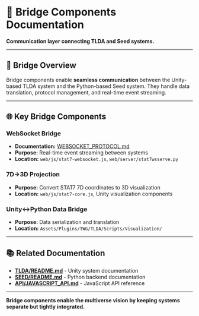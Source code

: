 # 🔗 Bridge Components Documentation

**Communication layer connecting TLDA and Seed systems.**

---

## 🎯 **Bridge Overview**

Bridge components enable **seamless communication** between the Unity-based TLDA system and the Python-based Seed system. They handle data translation, protocol management, and real-time event streaming.

---

## 🌐 **Key Bridge Components**

### **WebSocket Bridge**
- **Documentation:** [WEBSOCKET_PROTOCOL.md](WEBSOCKET_PROTOCOL.md)
- **Purpose:** Real-time event streaming between systems
- **Location:** `web/js/stat7-websocket.js`, `web/server/stat7wsserve.py`

### **7D→3D Projection**
- **Purpose:** Convert STAT7 7D coordinates to 3D visualization
- **Location:** `web/js/stat7-core.js`, Unity visualization components

### **Unity↔Python Data Bridge**
- **Purpose:** Data serialization and translation
- **Location:** `Assets/Plugins/TWG/TLDA/Scripts/Visualization/`

---

## 📚 **Related Documentation**

- **[TLDA/README.md](../TLDA/README.md)** - Unity system documentation
- **[SEED/README.md](../SEED/README.md)** - Python backend documentation
- **[API/JAVASCRIPT_API.md](../API/JAVASCRIPT_API.md)** - JavaScript API reference

---

**Bridge components enable the multiverse vision by keeping systems separate but tightly integrated.**
